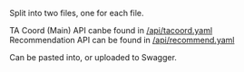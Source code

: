Split into two files, one for each file.  

TA Coord (Main) API canbe found in [/api/tacoord.yaml](https://github.com/csc302-2017-spring/proj-ItWorkedYesterday/blob/master/api/tacoord.yaml)  
Recommendation API can be found in [/api/recommend.yaml](https://github.com/csc302-2017-spring/proj-ItWorkedYesterday/blob/master/api/recommend.yaml)  

Can be pasted into, or uploaded to Swagger.

